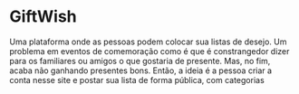 # GiftWish
Uma plataforma onde as pessoas podem colocar sua listas de desejo. Um problema em eventos de comemoração como  é que é constrangedor dizer para os familiares ou amigos o que gostaria de presente. Mas, no fim, acaba não ganhando presentes bons. Então, a ideia é a pessoa criar a conta nesse site e postar sua lista de forma pública, com categorias
